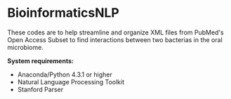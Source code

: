 # BioinformaticsNLP
These codes are to help streamline and organize XML files from PubMed's Open Access Subset to find interactions between two bacterias in the oral microbiome. 

**System requirements:**

- Anaconda/Python 4.3.1 or higher
- Natural Language Processing Toolkit 
- Stanford Parser
